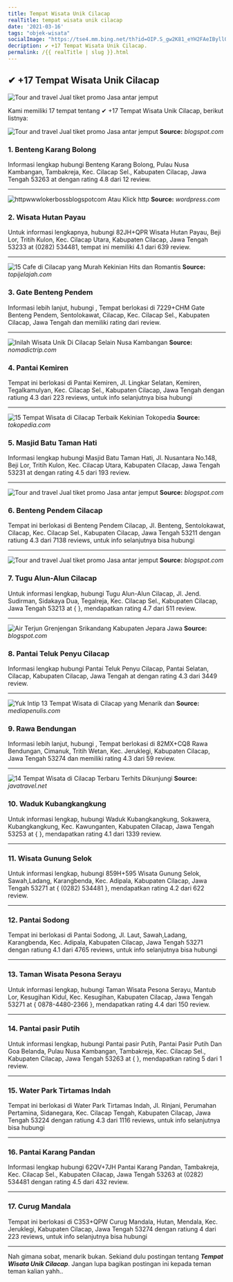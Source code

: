 ```yaml
---
title: Tempat Wisata Unik Cilacap
realTitle: tempat wisata unik cilacap
date: '2021-03-16'
tags: "objek-wisata"
socialImage: "https://tse4.mm.bing.net/th?id=OIP.S_gw2K81_eYH2FAeIByllQHaCy&amp;pid=15.1"
decription: ✔ +17 Tempat Wisata Unik Cilacap.
permalink: /{{ realTitle | slug }}.html
---
```


## ✔ +17 Tempat Wisata Unik Cilacap

![Tour and travel Jual tiket promo Jasa antar jemput ](https://1.bp.blogspot.com/-oSvLeW39DO0/Vm9lu_a_ESI/AAAAAAAAAAM/u1BZ-L9G0uc/s1600/LION%2BAIR3.jpg)



Kami memiliki 17 tempat tentang ✔ +17 Tempat Wisata Unik Cilacap, berikut listnya:



![Tour and travel Jual tiket promo Jasa antar jemput ](https://tse4.mm.bing.net/th?id=OIP.wtldJi2__1wEhjt5txBpdAHaEe&amp;pid=15.1)
**Source:** _blogspot.com_


### 1. Benteng Karang Bolong



Informasi lengkap hubungi Benteng Karang Bolong, Pulau Nusa Kambangan, Tambakreja, Kec. Cilacap Sel., Kabupaten Cilacap, Jawa Tengah 53263 at  dengan rating 4.8 dari 12 review.

---


![httpwwwlokerbossblogspotcom  Atau Klick  http ](https://tse1.mm.bing.net/th?id=OIP.K3oG1up_5fX6hSYR-zq02QHaHr&amp;pid=15.1)
**Source:** _wordpress.com_


### 2. Wisata Hutan Payau



Untuk informasi lengkapnya, hubungi 82JH+QPR Wisata Hutan Payau, Beji Lor, Tritih Kulon, Kec. Cilacap Utara, Kabupaten Cilacap, Jawa Tengah 53233 at (0282) 534481, tempat ini memiliki 4.1 dari 639 review.

---


![15 Cafe di Cilacap yang Murah Kekinian Hits dan Romantis](https://tse1.mm.bing.net/th?id=OIP.ZC70BNhX36B5eKw9qHSAqQHaE8&amp;pid=15.1)
**Source:** _topijelajah.com_


### 3. Gate Benteng Pendem



Informasi lebih lanjut, hubungi , Tempat berlokasi di 7229+CHM Gate Benteng Pendem, Sentolokawat, Cilacap, Kec. Cilacap Sel., Kabupaten Cilacap, Jawa Tengah dan memiliki rating  dari  review.

---


![Inilah Wisata Unik Di Cilacap Selain Nusa Kambangan ](https://tse3.mm.bing.net/th?id=OIP._Vmjnt83E-I9xA9jUPsRRwHaEH&amp;pid=15.1)
**Source:** _nomadictrip.com_


### 4. Pantai Kemiren



Tempat ini berlokasi di Pantai Kemiren, Jl. Lingkar Selatan, Kemiren, Tegalkamulyan, Kec. Cilacap Sel., Kabupaten Cilacap, Jawa Tengah dengan ratiung 4.3 dari 223 reviews, untuk info selanjutnya bisa hubungi 

---


![15 Tempat Wisata di Cilacap Terbaik  Kekinian  Tokopedia ](https://tse3.mm.bing.net/th?id=OIP.eJ7ik3-Yp0wYUNat40euJAHaFC&amp;pid=15.1)
**Source:** _tokopedia.com_


### 5. Masjid Batu Taman Hati



Informasi lengkap hubungi Masjid Batu Taman Hati, Jl. Nusantara No.148, Beji Lor, Tritih Kulon, Kec. Cilacap Utara, Kabupaten Cilacap, Jawa Tengah 53231 at  dengan rating 4.5 dari 193 review.

---


![Tour and travel Jual tiket promo Jasa antar jemput ](https://tse1.mm.bing.net/th?id=OIP.GnFsDVW67wjHFsRsgF8whwAAAA&amp;pid=15.1)
**Source:** _blogspot.com_


### 6. Benteng Pendem Cilacap



Tempat ini berlokasi di Benteng Pendem Cilacap, Jl. Benteng, Sentolokawat, Cilacap, Kec. Cilacap Sel., Kabupaten Cilacap, Jawa Tengah 53211 dengan ratiung 4.3 dari 7138 reviews, untuk info selanjutnya bisa hubungi 

---


![Tour and travel Jual tiket promo Jasa antar jemput ](https://tse3.mm.bing.net/th?id=OIP.t-RckE3AmZ11sp-hj8Hl5wHaL_&amp;pid=15.1)
**Source:** _blogspot.com_


### 7. Tugu Alun-Alun Cilacap



Untuk informasi lengkap, hubungi Tugu Alun-Alun Cilacap, Jl. Jend. Sudirman, Sidakaya Dua, Tegalreja, Kec. Cilacap Sel., Kabupaten Cilacap, Jawa Tengah 53213 at {  }, mendapatkan rating 4.7 dari 511 review.

---


![Air Terjun Grenjengan Srikandang Kabupaten Jepara Jawa ](https://tse2.mm.bing.net/th?id=OIP.-ip-_KUhBwHD1Y7lr5XjGQEhDX&amp;pid=15.1)
**Source:** _blogspot.com_


### 8. Pantai Teluk Penyu Cilacap



Informasi lengkap hubungi Pantai Teluk Penyu Cilacap, Pantai Selatan, Cilacap, Kabupaten Cilacap, Jawa Tengah at  dengan rating 4.3 dari 3449 review.

---


![Yuk Intip 13 Tempat Wisata di Cilacap yang Menarik dan ](https://tse2.mm.bing.net/th?id=OIP.Xwj7VZlubqqOd_SaHIa7bAHaE8&amp;pid=15.1)
**Source:** _mediapenulis.com_


### 9. Rawa Bendungan



Informasi lebih lanjut, hubungi , Tempat berlokasi di 82MX+CQ8 Rawa Bendungan, Cimanuk, Tritih Wetan, Kec. Jeruklegi, Kabupaten Cilacap, Jawa Tengah 53274 dan memiliki rating 4.3 dari 59 review.

---


![14 Tempat Wisata di Cilacap Terbaru  Terhits Dikunjungi ](https://tse1.mm.bing.net/th?id=OIP.2Mr5751TO0-RY2o-f4nw2QHaEc&amp;pid=15.1)
**Source:** _javatravel.net_


### 10. Waduk Kubangkangkung



Untuk informasi lengkap, hubungi Waduk Kubangkangkung, Sokawera, Kubangkangkung, Kec. Kawunganten, Kabupaten Cilacap, Jawa Tengah 53253 at {  }, mendapatkan rating 4.1 dari 1339 review.

---


### 11. Wisata Gunung Selok



Untuk informasi lengkap, hubungi 859H+595 Wisata Gunung Selok, Sawah,Ladang, Karangbenda, Kec. Adipala, Kabupaten Cilacap, Jawa Tengah 53271 at { (0282) 534481 }, mendapatkan rating 4.2 dari 622 review.

---


### 12. Pantai Sodong



Tempat ini berlokasi di Pantai Sodong, Jl. Laut, Sawah,Ladang, Karangbenda, Kec. Adipala, Kabupaten Cilacap, Jawa Tengah 53271 dengan ratiung 4.1 dari 4765 reviews, untuk info selanjutnya bisa hubungi 

---


### 13. Taman Wisata Pesona Serayu



Untuk informasi lengkap, hubungi Taman Wisata Pesona Serayu, Mantub Lor, Kesugihan Kidul, Kec. Kesugihan, Kabupaten Cilacap, Jawa Tengah 53271 at { 0878-4480-2366 }, mendapatkan rating 4.4 dari 150 review.

---


### 14. Pantai pasir Putih



Untuk informasi lengkap, hubungi Pantai pasir Putih, Pantai Pasir Putih Dan Goa Belanda, Pulau Nusa Kambangan, Tambakreja, Kec. Cilacap Sel., Kabupaten Cilacap, Jawa Tengah 53263 at {  }, mendapatkan rating 5 dari 1 review.

---


### 15. Water Park Tirtamas Indah



Tempat ini berlokasi di Water Park Tirtamas Indah, Jl. Rinjani, Perumahan Pertamina, Sidanegara, Kec. Cilacap Tengah, Kabupaten Cilacap, Jawa Tengah 53224 dengan ratiung 4.3 dari 1116 reviews, untuk info selanjutnya bisa hubungi 

---


### 16. Pantai Karang Pandan



Informasi lengkap hubungi 62QV+7JH Pantai Karang Pandan, Tambakreja, Kec. Cilacap Sel., Kabupaten Cilacap, Jawa Tengah 53263 at (0282) 534481 dengan rating 4.5 dari 432 review.

---


### 17. Curug Mandala



Tempat ini berlokasi di C353+QPW Curug Mandala, Hutan, Mendala, Kec. Jeruklegi, Kabupaten Cilacap, Jawa Tengah 53274 dengan ratiung 4 dari 223 reviews, untuk info selanjutnya bisa hubungi 

---









Nah gimana sobat, menarik bukan. Sekiand dulu postingan tentang ***Tempat Wisata Unik Cilacap***. Jangan lupa bagikan postingan ini kepada teman teman kalian yahh..
